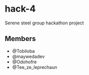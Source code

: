 # hack-4
Serene steel group hackathon project

## Members
- @Tobiloba
- @maywedadev
- @Odohofre
- @Tee_ze_leprechaun

